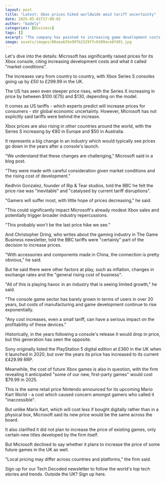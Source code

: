```yaml
---
layout: post
title: "Latest: Xbox prices hiked worldwide amid tariff uncertainty"
date: 2025-05-01T17:09:02
author: "badely"
categories: [Business]
tags: []
excerpt: "The company has pointed to increasing game development costs and 'market conditions'."
image: assets/images/08aea635e997b2329ffc0209ace87d91.jpg
---
```


Let's dive into the details: Microsoft has significantly raised prices for its Xbox console, citing increasing development costs and what it called "market conditions".

The increases vary from country to country, with Xbox Series S consoles going up by £50 to £299.99 in the UK.

The US has seen even steeper price rises, with the Series X increasing in price by between $100 (£75) and $130, depending on the model.

It comes as US tariffs - which experts predict will increase prices for consumers - stir global economic uncertainty. However, Microsoft has not explicitly said tariffs were behind the increase.

Xbox prices are also rising in other countries around the world, with the Series S increasing by €80 in Europe and $50 in Australia.

It represents a big change in an industry which would typically see prices go down in the years after a console's launch.

"We understand that these changes are challenging," Microsoft said in a blog post. 

"They were made with careful consideration given market conditions and the rising cost of development."

Kedhrin Gonzalez, founder of Rip & Tear studios, told the BBC he felt the price rise was "inevitable" and "catalysed by current tariff disruptions". 

"Gamers will suffer most, with little hope of prices decreasing," he said. 

"This could significantly impact Microsoft's already modest Xbox sales and potentially trigger broader industry repercussions. 

"This probably won't be the last price hike we see."

And Christopher Dring, who writes about the gaming industry in The Game Business newsletter, told the BBC tariffs were "certainly" part of the decision to increase prices.

"With accessories and components made in China, the connection is pretty obvious," he said.

But he said there were other factors at play, such as inflation, changes in exchange rates and the "general rising cost of business".

"All of this is playing havoc in an industry that is seeing limited growth," he said.

"The console game sector has barely grown in terms of users in over 20 years, but costs of manufacturing and game development continue to rise exponentially. 

"Any cost increases, even a small tariff, can have a serious impact on the profitability of these devices."

Historically, in the years following a console's release it would drop in price, but this generation has seen the opposite.

Sony originally listed the PlayStation 5 digital edition at £360 in the UK when it launched in 2020, but over the years its price has increased to its current £429.99 RRP.

Meanwhile, the cost of future Xbox games is also in question, with the firm revealing it anticipated "some of our new, first-party games" would cost $79.99 in 2025.

This is the same retail price Nintendo announced for its upcoming Mario Kart World - a cost which caused concern amongst gamers who called it "inaccessible".

But unlike Mario Kart, which will cost less if bought digitally rather than in a physical box, Microsoft said its new price would be the same across the board.

It also clarified it did not plan to increase the price of existing games, only certain new titles developed by the firm itself.

But Microsoft declined to say whether it plans to increase the price of some future games in the UK as well.

"Local pricing may differ across countries and platforms," the firm said. 

Sign up for our Tech Decoded newsletter to follow the world's top tech stories and trends. Outside the UK? Sign up here.

